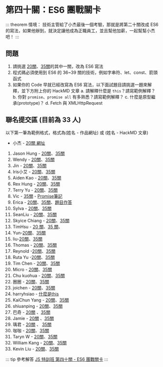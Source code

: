 # 第四十關：ES6 團戰關卡

::: theorem 情境：
技術主管給了小杰最後一個考驗，那就是將第二十關改成 ES6 的寫法，如果他辦到，就決定讓他成為正職員工，並且幫他加薪，一起幫幫小杰吧！
:::

## 問題

1. 請挑選 [20關](https://hackmd.io/@YmcMgo-NSKOqgTGAjl_5tg/Sk-_oGL2U/https%3A%2F%2Fhackmd.io%2F3cuxdNsWS6qLNh6KqVYVkw%3Fview)、[35關](https://hackmd.io/@YmcMgo-NSKOqgTGAjl_5tg/Sk-_oGL2U/%2FF98N0Jd2RiqiRmcBh9eW9g)的其中一關，改為 ES6 寫法
2. 程式碼必須使用到 ES6 的 36~39 關的技術，例如字串符、let、const、箭頭函式
3. 如果你的 Code 早就已經改寫為 ES6 寫法，以下面試題目請挑選一題來解釋，並下方附上你的 HackMD 文章
    a. 請解釋什麼是 `this`？請寫範例解釋？
    b. 你對 `promise`、`promise all` 有多熟悉？請寫範例解釋？
    c. 什麼是原型繼承(prototype)？
    d. Fetch 與 XMLHttpRequest

## 聯名提交區 (目前為 33 人)

以下第一筆為範例格式，格式為(姓名 - 作品網址) 或 (姓名 - HackMD 文章)
- 小杰 - [20關 網址](https://)
1. Jason Hung - [20關](https://codepen.io/brook110413/pen/zYrPwyL)、[35關](https://codepen.io/brook110413/pen/bGEZWOP)
2. Wendy - [20關](https://codepen.io/wendy03/pen/GRoEwBB)、[35關](https://codepen.io/wendy03/pen/dyGrWjd?editors=1010)
3. Jin - [20關](https://codepen.io/Jin-L/pen/KKVyWOV)、[35關](https://codepen.io/Jin-L/pen/abdgrje)
4. Iris小艾 - [20關](https://codepen.io/irisLife/pen/eYJeWye)、[35關](https://codepen.io/irisLife/pen/GRoeEKe)
5. Aiden Kao - [20關](https://codepen.io/AidenKao/pen/rNxYmQv)、[35關](https://codepen.io/AidenKao/pen/PoZLJxV)
6. Rex Hung - [20關](https://codepen.io/rexhung0302/pen/RwrjeqX)、[35關](https://codepen.io/rexhung0302/pen/XWXGgPq)
7. Terry Yu - [20關](https://codepen.io/terry-yu-the-vuer/pen/GRobbqy)、[35關](https://codepen.io/terry-yu-the-vuer/pen/zYrVVZv?editors=1010)
8. Vic - [35關](https://codepen.io/hsuan333/pen/OJMdNZe?editors=0111) - [Promise筆記](https://hackmd.io/@BcaQM8-AS9uLVmaEplMBZw/SktDhEgWP)
9. Erica - [20關](https://codepen.io/kaoru44689/pen/BajmdNV)、[35關](https://codepen.io/kaoru44689/pen/GRozjpW)、[題目作答](https://hackmd.io/@X4stFaQrRnOgZWlAIwQkrQ/JS_Day40)
10. Sylva - [20關](https://codepen.io/yyuunn/pen/XWXaZpB)、[35關](https://codepen.io/yyuunn/pen/WNrBZdg)
11. SeanLiu - [20關](https://codepen.io/LuckyTiger/pen/KKVymem)、[35關](https://codepen.io/LuckyTiger/pen/abdMyoX)
12. Skyice Chiang - [20關](https://codepen.io/Skyice/pen/XWXzYqZ?editors=0010)、[35關](https://codepen.io/Skyice/pen/rNxRwLz)
13. TimHsu - [20 關](https://codepen.io/tim_hsu/pen/BajmZzW)、[35 關](https://codepen.io/hnzxewqw/pen/dyGaegN)、
14. Yun-[20關](https://codepen.io/linyinga/pen/VweoZmw?etors=0010)、[35關](https://codepen.io/linyinga/pen/zYrgOBM)
15. liu-[20關](https://codepen.io/ibszthpu/pen/RwrLKLV)、[35關](https://codepen.io/ibszthpu/pen/GRoevOW?editors=1011)
16. Thomas - [20關](https://codepen.io/TED2018/pen/NWxQKVM)、[35關](https://codepen.io/TED2018/pen/ExPBqjv)
17. Reynold -[20關](https://codepen.io/a7474267/pen/MWKXWoe)、[35關](https://codepen.io/a7474267/pen/KKVEOEG)
18. Ruta Yu -[20關](https://codepen.io/rue503/pen/PoZOmqv)、[35關](https://codepen.io/rue503/pen/WNrVNpL)
19. Tim Chen - [20關](https://codepen.io/timchen0409/pen/XWXzaVK)、[35關](https://codepen.io/timchen0409/pen/WNrBRoV)
20. Micro - [20關](https://codepen.io/tobedesigner/pen/dyGBRWV?editors=0010)、[35關](https://codepen.io/tobedesigner/pen/yLeGWpJ?editors=0011)
21. Chu kuohua - [20關](https://codepen.io/chukuohua/pen/OJMzrjv?editors=0010)、[35關](https://codepen.io/chukuohua/pen/vYLPeVr?editors=1010)
22. 圈圈 - [20關](https://codepen.io/wei-the-lessful/pen/zYrgzzG)、[35關](https://codepen.io/wei-the-lessful/pen/MWKNoVg) 
23. joichen  - [20關](https://codepen.io/Joi-Chen/pen/oNbEMQr)、[35關](https://codepen.io/Joi-Chen/pen/VweoMdv) 
24. harryhsiao  - [什麼是this](https://hackmd.io/X2rEkzd3QyCHI4Pbr3_4gQ?view)
25. KaiChun Yang - [20關](https://codepen.io/kai-chun-the-typescripter/pen/abdePdW?editors=1010)、[35關](https://codepen.io/kai-chun-the-typescripter/pen/VweoqzB)
26. shiuanping - [20關](https://codepen.io/shiuanping/pen/vYLopQM)、[35關](https://codepen.io/shiuanping/pen/ZEQgoda)
27. 巴奇 - [20關](https://codepen.io/bucky0112/pen/eYJyBLG?editors=0010) 、[35關](https://codepen.io/bucky0112/pen/KKVEvNo)
28. Jamie - [20關](https://codepen.io/jamiechenjc/pen/dyGZvEe?editors=0010) 、[35關](https://codepen.io/jamiechenjc/pen/vYLMVQp?editors=1010)
29. 瑀君 - [20關](https://codepen.io/yennnnn/pen/Vwerzyy) 、 [35關](https://codepen.io/yennnnn/pen/vYLMWEr)
30. 咖咖 - [20關](https://codepen.io/gon790219/pen/XWXZQEv)、[35關](https://codepen.io/gon790219/pen/VweNwrq)
31. Taryn W - [20關](https://codepen.io/tzubee/pen/bGEXyew?editors=1011)、[35關](https://codepen.io/tzubee/pen/bGEXyew?editors=1111)
32. William Kang - [20關](https://codepen.io/william_k/pen/wvMVOxY)、[35關](https://codepen.io/william_k/pen/RwrXmZP)
33. Kevin Liu - [20關](https://codepen.io/lcw94/pen/NWNKPVx)、[35關](https://codepen.io/lcw94/pen/KKVELxP)

::: tip 參考解答
[JS 特訓班 第四十關 - ES6 團戰關卡](https://hackmd.io/@X4stFaQrRnOgZWlAIwQkrQ/JS_Day40)
:::